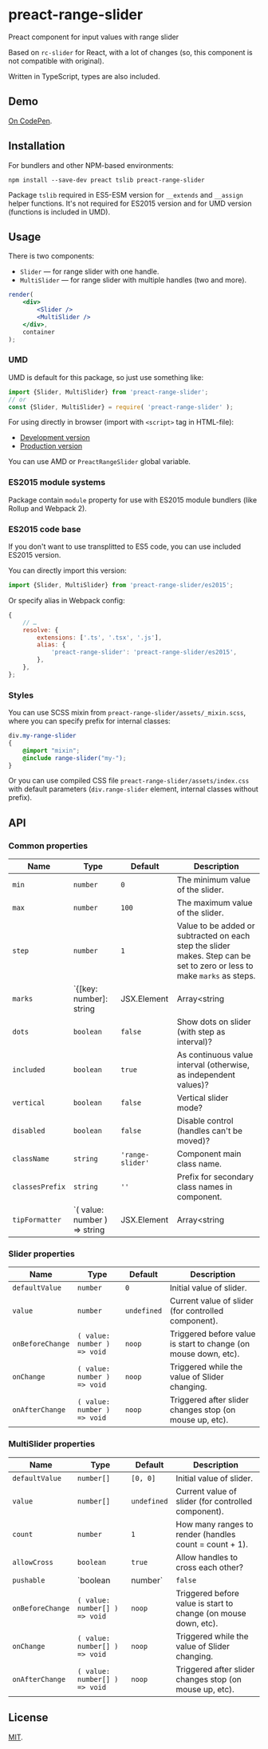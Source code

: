 # preact-range-slider

Preact component for input values with range slider

Based on `rc-slider` for React, with a lot of changes (so, this component is not
compatible with original).

Written in TypeScript, types are also included.

## Demo

[On CodePen](https://codepen.io/avol/pen/LyovJb).

## Installation

For bundlers and other NPM-based environments:

```
npm install --save-dev preact tslib preact-range-slider
```

Package `tslib` required in ES5-ESM version for `__extends` and `__assign`
helper functions. It's not required for ES2015 version and for UMD version
(functions is included in UMD).

## Usage

There is two components:

* `Slider` — for range slider with one handle.
* `MultiSlider` — for range slider with multiple handles (two and more).

```jsx
render(
	<div>
		<Slider />
		<MultiSlider />
	</div>,
	container
);
```

### UMD

UMD is default for this package, so just use something like:

```js
import {Slider, MultiSlider} from 'preact-range-slider';
// or
const {Slider, MultiSlider} = require( 'preact-range-slider' );
```

For using directly in browser (import with `<script>` tag in HTML-file):

* [Development version](https://unpkg.com/preact-range-slider/es5/index.js)
* [Production version](https://unpkg.com/preact-range-slider/es5/preact-range-slider.min.js)

You can use AMD or `PreactRangeSlider` global variable.

### ES2015 module systems

Package contain `module` property for use with ES2015 module bundlers
(like Rollup and Webpack 2).

### ES2015 code base

If you don't want to use transplitted to ES5 code, you can use included
ES2015 version.

You can directly import this version:

```js
import {Slider, MultiSlider} from 'preact-range-slider/es2015';
```

Or specify alias in Webpack config:

```js
{
	// …
	resolve: {
		extensions: ['.ts', '.tsx', '.js'],
		alias: {
			'preact-range-slider': 'preact-range-slider/es2015',
		},
	},
};
```

### Styles

You can use SCSS mixin from `preact-range-slider/assets/_mixin.scss`, where
you can specify prefix for internal classes:

```scss
div.my-range-slider
{
	@import "mixin";
	@include range-slider("my-");
}
```

Or you can use compiled CSS file `preact-range-slider/assets/index.css` with
default parameters (`div.range-slider` element, internal classes without
prefix).

## API

### Common properties

| Name | Type | Default | Description |
| ---- | ---- | ------- | ----------- |
| `min` | `number` | `0` | The minimum value of the slider. |
| `max` | `number` | `100` | The maximum value of the slider. |
| `step` | `number` | `1` | Value to be added or subtracted on each step the slider makes. Step can be set to zero or less to make `marks` as steps. |
| `marks` | `{[key: number]: string | JSX.Element | Array<string | JSX.Element>}` | `{}` | Marks on the slider. The key determines the position, and the value determines what will show. |
| `dots` | `boolean` | `false` | Show dots on slider (with step as interval)? |
| `included` | `boolean` | `true` | As continuous value interval (otherwise, as independent values)? |
| `vertical` | `boolean` | `false` | Vertical slider mode? |
| `disabled` | `boolean` | `false` | Disable control (handles can't be moved)? |
| `className` | `string` | `'range-slider'` | Component main class name. |
| `classesPrefix` | `string` | `''` | Prefix for secondary class names in component. |
| `tipFormatter` | `( value: number ) => string | JSX.Element | Array<string | JSX.Element>` | `String` | A function to format value on tooltip. |

### Slider properties

| Name | Type | Default | Description |
| ---- | ---- | ------- | ----------- |
| `defaultValue` | `number` | `0` | Initial value of slider. |
| `value` | `number` | `undefined` | Current value of slider (for controlled component). |
| `onBeforeChange` | `( value: number ) => void` | `noop` | Triggered before value is start to change (on mouse down, etc). |
| `onChange` | `( value: number ) => void` | `noop` | Triggered while the value of Slider changing. |
| `onAfterChange` | `( value: number ) => void` | `noop` | Triggered after slider changes stop (on mouse up, etc). |

### MultiSlider properties

| Name | Type | Default | Description |
| ---- | ---- | ------- | ----------- |
| `defaultValue` | `number[]` | `[0, 0]` | Initial value of slider. |
| `value` | `number[]` | `undefined` | Current value of slider (for controlled component). |
| `count` | `number` | `1` | How many ranges to render (handles count = count + 1). |
| `allowCross` | `boolean` | `true` | Allow handles to cross each other? |
| `pushable` | `boolean | number` | `false` | Allow pushing of surrounding handles when moving? When set to a number, the number will be the minimum ensured distance between handles. |
| `onBeforeChange` | `( value: number[] ) => void` | `noop` | Triggered before value is start to change (on mouse down, etc). |
| `onChange` | `( value: number[] ) => void` | `noop` | Triggered while the value of Slider changing. |
| `onAfterChange` | `( value: number[] ) => void` | `noop` | Triggered after slider changes stop (on mouse up, etc). |

## License

[MIT](https://github.com/m18ru/preact-range-slider/blob/master/LICENSE).
